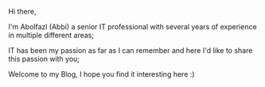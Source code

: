 Hi there, 

I'm Abolfazl (Abbi) a senior IT professional with several years of experience in multiple different areas;

IT has been my passion as far as I can remember and here I'd like to share this passion with you; 

Welcome to my Blog, I hope you find it interesting here :)
